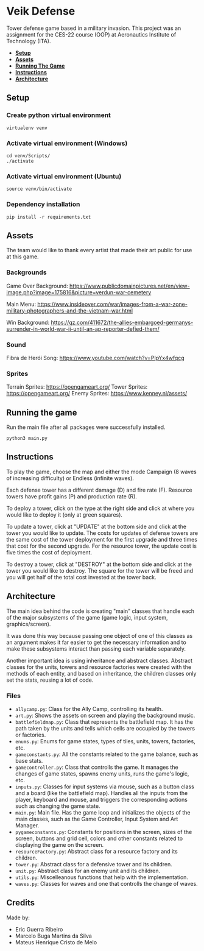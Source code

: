 # Veik Defense

Tower defense game based in a military invasion. This project was an assignment for the CES-22 course (OOP) at Aeronautics Institute of Technology (ITA).

- [**Setup**](#setup)
- [**Assets**](#assets)
- [**Running The Game**](#running-the-game)
- [**Instructions**](#instructions)
- [**Architecture**](#Architecture)


## Setup

### Create python virtual environment
  ```
  virtualenv venv
  ```

### Activate virtual environment (Windows)
  ```
  cd venv/Scripts/
  ./activate
  ```

### Activate virtual environment (Ubuntu)
  ```
  source venv/bin/activate
  ```


### Dependency installation
  ```
  pip install -r requirements.txt
  ```


## Assets
The team would like to thank every artist that made their art public for use at this game.

### Backgrounds
Game Over Background: https://www.publicdomainpictures.net/en/view-image.php?image=175816&picture=verdun-war-cemetery

Main Menu: https://www.insideover.com/war/images-from-a-war-zone-military-photographers-and-the-vietnam-war.html

Win Background: https://qz.com/411672/the-allies-embargoed-germanys-surrender-in-world-war-ii-until-an-ap-reporter-defied-them/

### Sound
Fibra de Herói Song: https://www.youtube.com/watch?v=PIpYx4wfqcg

### Sprites
Terrain Sprites: https://opengameart.org/
Tower Sprites: https://opengameart.org/
Enemy Sprites: https://www.kenney.nl/assets/


## Running the game
Run the main file after all packages were successfully installed.

  ```
  python3 main.py
  ```

## Instructions
To play the game, choose the map and either the mode Campaign (8 waves of increasing difficulty) or Endless (infinite waves).

Each defense tower has a different damage (D) and fire rate (F). Resource towers have profit gains (P) and production rate (R).

To deploy a tower, click on the type at the right side and click at where you would like to deploy it (only at green squares).

To update a tower, click at "UPDATE" at the bottom side and click at the tower you would like to update. The costs for updates of defense towers are the same cost of the tower deployment for the first upgrade and three times that cost for the second upgrade. For the resource tower, the update cost is five times the cost of deployment.

To destroy a tower, click at "DESTROY" at the bottom side and click at the tower you would like to destroy. The square for the tower will be freed and you will get half of the total cost invested at the tower back.

## Architecture
The main idea behind the code is creating "main" classes that handle each of the major subsystems of the game (game logic, input system, graphics/screen).

It was done this way because passing one object of one of this classes as an argument makes it far easier to get the necessary information and to make these subsystems interact than passing each variable separately.

Another important idea is using inheritance and abstract classes. Abstract classes for the units, towers and resource factories were created with the methods of each entity, and based on inheritance, the children classes only set the stats, reusing a lot of code.

### Files
 - ```allycamp.py```: Class for the Ally Camp, controlling its health.
 - ```art.py```: Shows the assets on screen and playing the background music.
 - ```battlefieldmap.py```: Class that represents the battlefield map. It has the path taken by the units and tells which cells are occupied by the towers or factories.
 - ```enums.py```: Enums for game states, types of tiles, units, towers, factories, etc.
 - ```gameconstants.py```: All the constants related to the game balance, such as base stats.
 - ```gamecontroller.py```: Class that controlls the game. It manages the changes of game states, spawns enemy units, runs the game's logic, etc.
 - ```inputs.py```: Classes for input systems via mouse, such as a button class and a board (like the battlefield map). Handles all the inputs from the player, keyboard and mouse, and triggers the corresponding actions such as changing the game state.
 - ```main.py```: Main file. Has the game loop and initializes the objects of the main classes, such as the Game Controller, Input System and Art Manager.
 - ```pygameconstants.py```: Constants for positions in the screen, sizes of the screen, buttons and grid cell, colors and other constants related to displaying the game on the screen.
 - ```resourceFactory.py```: Abstract class for a resource factory and its children.
 - ```tower.py```: Abstract class for a defensive tower and its children.
 - ```unit.py```: Abstract class for an enemy unit and its children.
 - ```utils.py```: Miscelleanous functions that help with the implementation.
 - ```waves.py```: Classes for waves and one that controlls the change of waves.

## Credits
Made by:
- Eric Guerra Ribeiro
- Marcelo Buga Martins da Silva
- Mateus Henrique Cristo de Melo
